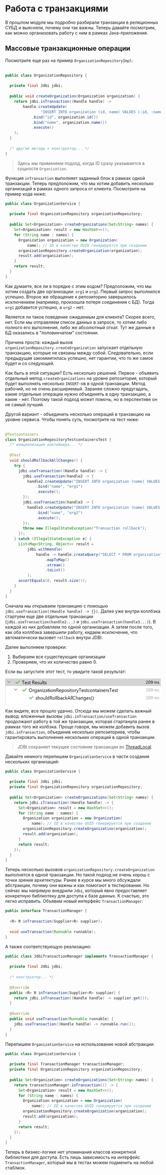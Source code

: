 # Работа с транзакциями

В прошлом модуле мы подробно разбирали транзакции в реляционных СУБД и выясняли, почему они так важны. Теперь
давайте посмотрим, как можно организовать работу с ним в рамках Java-приложения.

## Массовые транзакционные операции

Посмотрите еще раз на пример `OrganizationRepositoryImpl`:

```java

public class OrganizationRepository {

  private final Jdbi jdbi;

  public void createOrganization(Organization organization) {
    return jdbi.inTransaction((Handle handle) ->
        handle.createUpdate(
                "INSERT INTO organization (id, name) VALUES (:id, :name)")
            .bind("id", organization.id())
            .bind("name", organization.name())
            .execute()
    );
  }

  /* другие методы + конструктор... */
}
```

> Здесь мы применяем подход, когда ID сразу указывается в сущности `Organization`.

Функция `inTransaction` выполняет заданный блок в рамках одной транзакции. Теперь предположим, что
мы хотим добавить несколько организаций в рамках одного запроса от клиента. Посмотрите на пример
кода ниже:

```java
public class OrganizationService {

  private final OrganizationRepository organizationRepository;

  public Set<Organization> createOrganizations(Set<String> names) {
    Set<Organization> result = new HashSet<>();
    for (String name : names) {
      Organization organization = new Organization(
          name); // ID в качестве UUID генерируется при создании
      organizationRepository.createOrganization(organization);
      result.add(organization);
    }
    return result;
  }
}
```

Как думаете, все ли в порядке с этим кодом? Предположим, что мы хотим создать две организации: `org1`
и `org2`. Первый запрос выполнился успешно. Второе же обращение к репозиторию завершилось
исключением (например, произошла потеря соединения с БД). Тогда `org1` добавится успешно, а `org2` -
нет.

Является ли такое поведение ожидаемым для клиента? Скорее всего, нет. Если мы отправляем список
данных в запросе, то хотим либо полного его выполнения, либо же абсолютный откат. Тут же данные в БД
оказались в "половинчатом" состоянии.

Причина проста: каждый вызов `organizationRepository.createOrganization` запускает отдельную
транзакцию, которые не связаны между собой. Следовательно, если предыдущая закоммитилась успешно,
нет гарантии, что то же самое будет и со следующей.

Как быть в этой ситуации? Есть несколько решений. Первое - объявить отдельный
метод `createOrganizations` на уровне репозитория, который будет выполнять несколько `INSERT`-ов в
одной транзакции. Метод рабочий, но не очень расширяемый. Заранее сложно предугадать, какие
отдельные операции нужно объединять в одну транзакцию, а какие - нет. Поэтому такой подход может
помочь, но в перспективе он не самый лучший.

Другой вариант - объединить несколько операций в транзакцию на уровне сервиса. Чтобы понять суть,
посмотрите на тест ниже:

```java

@Testcontainers
class OrganizationRepositoryTestcontainersTest {
  /* инициализация контейнера... */

  @Test
  void shouldRollbackAllChanges() {
    try {
      jdbi.useTransaction((Handle handle) -> {
        jdbi.useTransaction(handle2 -> {
          handle2.createUpdate("INSERT INTO organization (name) VALUES (:name)")
              .bind("name", "org1")
              .execute();
        });
        jdbi.useTransaction(handle3 -> {
          handle3.createUpdate("INSERT INTO organization (name) VALUES (:name)")
              .bind("name", "org2")
              .execute();
        });
        throw new IllegalStateException("Transaction rollback");
      });
    } catch (IllegalStateException e) {
      List<Map<String, Object>> result =
          jdbi.withHandle(
              handle -> handle.createQuery("SELECT * FROM organization")
                  .mapToMap()
                  .stream()
                  .toList()
          );
      assertEquals(0, result.size());
    }
  }
}
```

Сначала мы открываем транзакцию с помощью `jdbi.useTransaction((Handle handle) -> {})`. Далее уже
внутри коллбэка стартуем еще две отдельные транзакции (`jdbi.useTransaction(handle2...)`
и `jdbi.useTransaction(handle3...)`). В каждой из них добавляем по одной организации. А затем после
того, как оба коллбэка завершили работу, кидаем исключение, что автоматически вызовет `rollback`
внутри JDBI.

Далее выполняем проверки:

1. Выбираем все существующие организации
2. Проверяем, что их количество равно 0.

Если вы запустите этот тест, то увидите такой результат:

![transactions test](img/transactions-test.png)

Как видите, все прошло удачно. Отсюда мы можем сделать важный вывод: вложенные
вызовы `jdbi.inTransaction/useTransaction` продолжают работу в той же транзакции, которая стартанула
ранее в рамках того же колбэка. Проще говоря, мы можем добавить вызов `jdbi.inTransaction`,
объединив несколько репозиториев, чтобы гарантировать выполнение нескольких операций в одной
транзакции.

> JDBI сохраняет текущее состояние транзакции во [ThreadLocal](https://www.baeldung.com/java-threadlocal).

Давайте немного перепишем `OrganizationService` в части создания нескольких организаций:

```java
public class OrganizationService {

  private final Jdbi jdbi;
  private final OrganizationRepository organizationRepository;

  public Set<Organization> createOrganizations(Set<String> names) {
    return jdbi.iTransaction((Handle handle) -> {
      Set<Organization> result = new HashSet<>();
      for (String name : names) {
        Organization organization = new Organization(
            name); // ID в качестве UUID генерируется при создании
        organizationRepository.createOrganization(organization);
        result.add(organization);
      }
      return result;
    });
  }
}
```

Теперь несколько вызовов `organizationRepository.createOrganization` выполнятся в одной транзакции.
Но такой подход не очень хорош с точки зрения архитектуры. Ранее в курсе мы много обсуждали
абстракции, почему они важны и как помогают в тестировании. Но сейчас мы напрямую внедрили `Jdbi`,
который явно предоставляет конкретную библиотеку для доступа к базе данных. К счастью, это легко
исправить. Объявим новый интерфейс `TransactionManager`:

```java
public interface TransactionManager {

  <R> R inTransaction(Supplier<R> supplier);

  void useTransaction(Runnable runnable);
}
```

А также соответствующую реализацию:

```java
public class JdbiTransactionManager implements TransactionManager {

  private final Jdbi jdbi;

  /* конструктор... */

  @Override
  public <R> R inTransaction(Supplier<R> supplier) {
    return jdbi.inTransaction((Handle handle) -> supplier.get());
  }

  @Override
  public void useTransaction(Runnable runnable) {
    jdbi.useTransaction((Handle handle) -> runnable.run());
  }
}
```

Перепишем `OrganizationService` на использование новой абстракции:

```java
public class OrganizationService {

  private final TransactionManager transactionManager;
  private final OrganizationRepository organizationRepository;

  public Set<Organization> createOrganizations(Set<String> names) {
    return transactionManager.inTransaction(() -> {
      Set<Organization> result = new HashSet<>();
      for (String name : names) {
        Organization organization = new Organization(
            name); // ID в качестве UUID генерируется при создании
        organizationRepository.createOrganization(organization);
        result.add(organization);
      }
      return result;
    });
  }
}
```

Теперь в бизнес-логике нет упоминания классов конкретной библиотеки для доступа. Есть лишь
зависимость на интерфейс `TransactionManager`, который мы в тестах можем подменить на любой
стаб/мок.